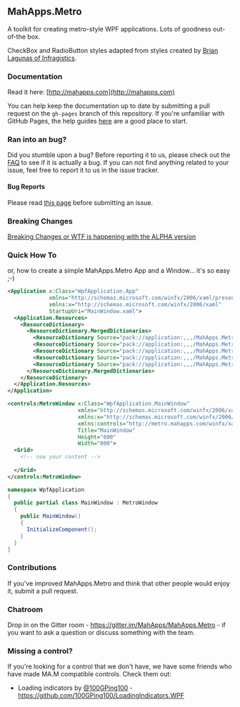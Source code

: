 ## MahApps.Metro

A toolkit for creating metro-style WPF applications. Lots of goodness out-of-the box.

CheckBox and RadioButton styles adapted from styles created by [Brian Lagunas of Infragistics](http://brianlagunas.com/free-metro-light-and-dark-themes-for-wpf-and-silverlight-microsoft-controls/).

### Documentation

Read it here: [http://mahapps.com](http://mahapps.com)

You can help keep the documentation up to date by submitting a pull request on the `gh-pages` branch of this repository. If you're unfamiliar with GitHub Pages, the help guides [here](https://help.github.com/pages/) are a good place to start.

### Ran into an bug?
Did you stumble upon a bug? Before reporting it to us, please check out the [FAQ](https://github.com/MahApps/MahApps.Metro/wiki/FAQ) to see if it is actually a bug. If you can not find anything related to your issue, feel free to report it to us in the issue tracker.

#### Bug Reports

Please read [this page](https://github.com/MahApps/MahApps.Metro/wiki/About-Bug-Reports) before submitting an issue.

### Breaking Changes

[Breaking Changes or WTF is happening with the ALPHA version](https://github.com/MahApps/MahApps.Metro/wiki/Breaking-Changes-or-WTF-is-happening-with-the-ALPHA-version)

### Quick How To
or, how to create a simple MahApps.Metro App and a Window... it's so easy ;-)
```XML
<Application x:Class="WpfApplication.App"
             xmlns="http://schemas.microsoft.com/winfx/2006/xaml/presentation"
             xmlns:x="http://schemas.microsoft.com/winfx/2006/xaml"
             StartupUri="MainWindow.xaml">
  <Application.Resources>
    <ResourceDictionary>
      <ResourceDictionary.MergedDictionaries>
        <ResourceDictionary Source="pack://application:,,,/MahApps.Metro;component/Styles/Controls.xaml" />
        <ResourceDictionary Source="pack://application:,,,/MahApps.Metro;component/Styles/Fonts.xaml" />
        <ResourceDictionary Source="pack://application:,,,/MahApps.Metro;component/Styles/Colors.xaml" />
        <ResourceDictionary Source="pack://application:,,,/MahApps.Metro;component/Styles/Accents/Blue.xaml" />
        <ResourceDictionary Source="pack://application:,,,/MahApps.Metro;component/Styles/Accents/BaseLight.xaml" />
      </ResourceDictionary.MergedDictionaries>
    </ResourceDictionary>
  </Application.Resources>
</Application>
```
```XML
<controls:MetroWindow x:Class="WpfApplication.MainWindow"
                      xmlns="http://schemas.microsoft.com/winfx/2006/xaml/presentation"
                      xmlns:x="http://schemas.microsoft.com/winfx/2006/xaml"
                      xmlns:controls="http://metro.mahapps.com/winfx/xaml/controls"
                      Title="MainWindow"
                      Height="600"
                      Width="800">
  <Grid>
    <!-- now your content -->
  
  </Grid>
</controls:MetroWindow>
```
```csharp
namespace WpfApplication
{
  public partial class MainWindow : MetroWindow
  {
    public MainWindow()
    {
      InitializeComponent();
    }
  }
}
```

### Contributions

If you've improved MahApps.Metro and think that other people would enjoy it, submit a pull request.

### Chatroom

Drop in on the Gitter room - https://gitter.im/MahApps/MahApps.Metro - if you want to ask a question or discuss something with the team.

### Missing a control?
If you're looking for a control that we don't have, we have some friends who have made MA.M compatible controls. Check them out:
- Loading indicators by [@100GPing100](https://github.com/100GPing100) - https://github.com/100GPing100/LoadingIndicators.WPF
